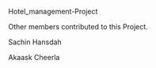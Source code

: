 Hotel_management-Project


Other members contributed to this Project.

Sachin Hansdah

Akaask Cheerla
